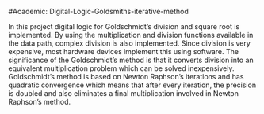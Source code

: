 #Academic: Digital-Logic-Goldsmiths-iterative-method

In this project digital logic for Goldschmidt’s division and square root is implemented. By using the multiplication and division functions available in the data path, complex division is also 
implemented. Since division is very expensive, most hardware devices implement this using software. The significance of the Goldschmidt’s method is that it converts division into an equivalent 
multiplication problem which can be solved inexpensively. Goldschmidt’s method is based on Newton Raphson’s iterations and has quadratic convergence which means that after every iteration, the precision 
is doubled and also eliminates a final multiplication involved in Newton Raphson’s method. 
